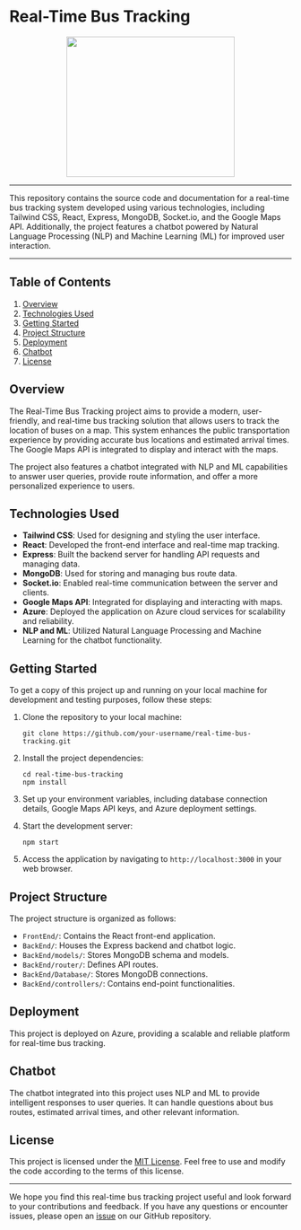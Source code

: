 # Real-Time Bus Tracking 

<div align="center">
  <img src="https://github.com/SujalDhiman/Smart-Bharat-Hackathon/assets/84838153/01c39147-2711-4cf6-b899-bdea6da3bd40.png" width="300" height="250">
</div>

---

This repository contains the source code and documentation for a real-time bus tracking system developed using various technologies, including Tailwind CSS, React, Express, MongoDB, Socket.io, and the Google Maps API. Additionally, the project features a chatbot powered by Natural Language Processing (NLP) and Machine Learning (ML) for improved user interaction.

---

## Table of Contents

1. [Overview](#overview)
2. [Technologies Used](#technologies-used)
3. [Getting Started](#getting-started)
4. [Project Structure](#project-structure)
5. [Deployment](#deployment)
6. [Chatbot](#chatbot)
7. [License](#license)

## Overview

The Real-Time Bus Tracking project aims to provide a modern, user-friendly, and real-time bus tracking solution that allows users to track the location of buses on a map. This system enhances the public transportation experience by providing accurate bus locations and estimated arrival times. The Google Maps API is integrated to display and interact with the maps.

The project also features a chatbot integrated with NLP and ML capabilities to answer user queries, provide route information, and offer a more personalized experience to users.

## Technologies Used

- **Tailwind CSS**: Used for designing and styling the user interface.
- **React**: Developed the front-end interface and real-time map tracking.
- **Express**: Built the backend server for handling API requests and managing data.
- **MongoDB**: Used for storing and managing bus route data.
- **Socket.io**: Enabled real-time communication between the server and clients.
- **Google Maps API**: Integrated for displaying and interacting with maps.
- **Azure**: Deployed the application on Azure cloud services for scalability and reliability.
- **NLP and ML**: Utilized Natural Language Processing and Machine Learning for the chatbot functionality.

## Getting Started

To get a copy of this project up and running on your local machine for development and testing purposes, follow these steps:

1. Clone the repository to your local machine:

   ```shell
   git clone https://github.com/your-username/real-time-bus-tracking.git
   ```

2. Install the project dependencies:

   ```shell
   cd real-time-bus-tracking
   npm install
   ```

3. Set up your environment variables, including database connection details, Google Maps API keys, and Azure deployment settings.

4. Start the development server:

   ```shell
   npm start
   ```

5. Access the application by navigating to `http://localhost:3000` in your web browser.

## Project Structure

The project structure is organized as follows:

- `FrontEnd/`: Contains the React front-end application.
- `BackEnd/`: Houses the Express backend and chatbot logic.
- `BackEnd/models/`: Stores MongoDB schema and models.
- `BackEnd/router/`: Defines API routes.
- `BackEnd/Database/`: Stores MongoDB connections.
- `BackEnd/controllers/`: Contains end-point functionalities.

## Deployment

This project is deployed on Azure, providing a scalable and reliable platform for real-time bus tracking. 

## Chatbot

The chatbot integrated into this project uses NLP and ML to provide intelligent responses to user queries. It can handle questions about bus routes, estimated arrival times, and other relevant information. 

## License

This project is licensed under the [MIT License](LICENSE). Feel free to use and modify the code according to the terms of this license.

---

We hope you find this real-time bus tracking project useful and look forward to your contributions and feedback. If you have any questions or encounter issues, please open an [issue](https://github.com/your-username/real-time-bus-tracking/issues) on our GitHub repository.
